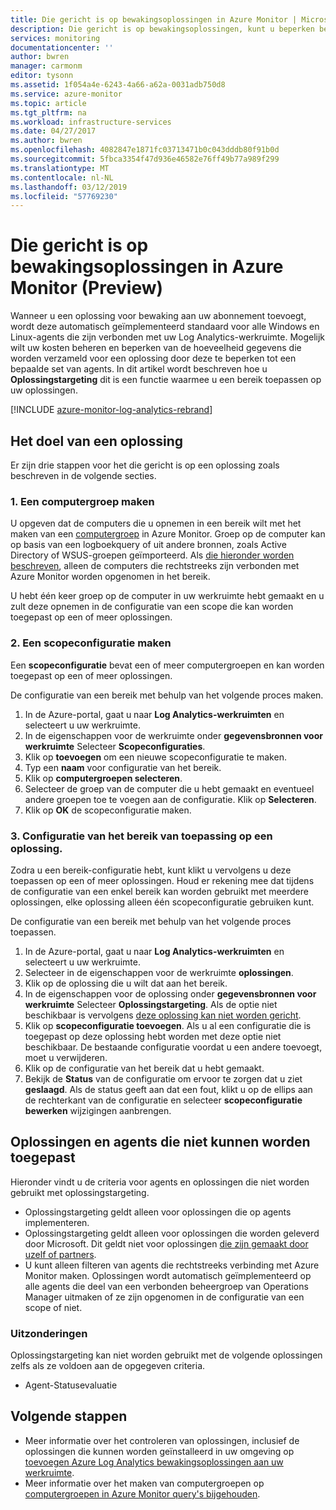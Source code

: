 ```yaml
---
title: Die gericht is op bewakingsoplossingen in Azure Monitor | Microsoft Docs
description: Die gericht is op bewakingsoplossingen, kunt u beperken bewakingsoplossingen aan een specifieke set van agents.  In dit artikel wordt beschreven hoe u een scopeconfiguratie maken en dit toepassen op een oplossing.
services: monitoring
documentationcenter: ''
author: bwren
manager: carmonm
editor: tysonn
ms.assetid: 1f054a4e-6243-4a66-a62a-0031adb750d8
ms.service: azure-monitor
ms.topic: article
ms.tgt_pltfrm: na
ms.workload: infrastructure-services
ms.date: 04/27/2017
ms.author: bwren
ms.openlocfilehash: 4082847e1871fc03713471b0c043dddb80f91b0d
ms.sourcegitcommit: 5fbca3354f47d936e46582e76ff49b77a989f299
ms.translationtype: MT
ms.contentlocale: nl-NL
ms.lasthandoff: 03/12/2019
ms.locfileid: "57769230"
---
```

# <a name="targeting-monitoring-solutions-in-azure-monitor-preview"></a>Die gericht is op bewakingsoplossingen in Azure Monitor (Preview)
Wanneer u een oplossing voor bewaking aan uw abonnement toevoegt, wordt deze automatisch geïmplementeerd standaard voor alle Windows en Linux-agents die zijn verbonden met uw Log Analytics-werkruimte.  Mogelijk wilt uw kosten beheren en beperken van de hoeveelheid gegevens die worden verzameld voor een oplossing door deze te beperken tot een bepaalde set van agents.  In dit artikel wordt beschreven hoe u **Oplossingstargeting** dit is een functie waarmee u een bereik toepassen op uw oplossingen.

[!INCLUDE [azure-monitor-log-analytics-rebrand](../../../includes/azure-monitor-log-analytics-rebrand.md)]

## <a name="how-to-target-a-solution"></a>Het doel van een oplossing
Er zijn drie stappen voor het die gericht is op een oplossing zoals beschreven in de volgende secties. 


### <a name="1-create-a-computer-group"></a>1. Een computergroep maken
U opgeven dat de computers die u opnemen in een bereik wilt met het maken van een [computergroep](../platform/computer-groups.md) in Azure Monitor.  Groep op de computer kan op basis van een logboekquery of uit andere bronnen, zoals Active Directory of WSUS-groepen geïmporteerd. Als [die hieronder worden beschreven](#solutions-and-agents-that-cant-be-targeted), alleen de computers die rechtstreeks zijn verbonden met Azure Monitor worden opgenomen in het bereik.

U hebt één keer groep op de computer in uw werkruimte hebt gemaakt en u zult deze opnemen in de configuratie van een scope die kan worden toegepast op een of meer oplossingen.
 
 
### <a name="2-create-a-scope-configuration"></a>2. Een scopeconfiguratie maken
 Een **scopeconfiguratie** bevat een of meer computergroepen en kan worden toegepast op een of meer oplossingen. 
 
 De configuratie van een bereik met behulp van het volgende proces maken.  

 1. In de Azure-portal, gaat u naar **Log Analytics-werkruimten** en selecteert u uw werkruimte.
 2. In de eigenschappen voor de werkruimte onder **gegevensbronnen voor werkruimte** Selecteer **Scopeconfiguraties**.
 3. Klik op **toevoegen** om een nieuwe scopeconfiguratie te maken.
 4. Typ een **naam** voor configuratie van het bereik.
 5. Klik op **computergroepen selecteren**.
 6. Selecteer de groep van de computer die u hebt gemaakt en eventueel andere groepen toe te voegen aan de configuratie.  Klik op **Selecteren**.  
 6. Klik op **OK** de scopeconfiguratie maken. 


### <a name="3-apply-the-scope-configuration-to-a-solution"></a>3. Configuratie van het bereik van toepassing op een oplossing.
Zodra u een bereik-configuratie hebt, kunt klikt u vervolgens u deze toepassen op een of meer oplossingen.  Houd er rekening mee dat tijdens de configuratie van een enkel bereik kan worden gebruikt met meerdere oplossingen, elke oplossing alleen één scopeconfiguratie gebruiken kunt.

De configuratie van een bereik met behulp van het volgende proces toepassen.  

 1. In de Azure-portal, gaat u naar **Log Analytics-werkruimten** en selecteert u uw werkruimte.
 2. Selecteer in de eigenschappen voor de werkruimte **oplossingen**.
 3. Klik op de oplossing die u wilt dat aan het bereik.
 4. In de eigenschappen voor de oplossing onder **gegevensbronnen voor werkruimte** Selecteer **Oplossingstargeting**.  Als de optie niet beschikbaar is vervolgens [deze oplossing kan niet worden gericht](#solutions-and-agents-that-cant-be-targeted).
 5. Klik op **scopeconfiguratie toevoegen**.  Als u al een configuratie die is toegepast op deze oplossing hebt worden met deze optie niet beschikbaar.  De bestaande configuratie voordat u een andere toevoegt, moet u verwijderen.
 6. Klik op de configuratie van het bereik dat u hebt gemaakt.
 7. Bekijk de **Status** van de configuratie om ervoor te zorgen dat u ziet **geslaagd**.  Als de status geeft aan dat een fout, klikt u op de ellips aan de rechterkant van de configuratie en selecteer **scopeconfiguratie bewerken** wijzigingen aanbrengen.

## <a name="solutions-and-agents-that-cant-be-targeted"></a>Oplossingen en agents die niet kunnen worden toegepast
Hieronder vindt u de criteria voor agents en oplossingen die niet worden gebruikt met oplossingstargeting.

- Oplossingstargeting geldt alleen voor oplossingen die op agents implementeren.
- Oplossingstargeting geldt alleen voor oplossingen die worden geleverd door Microsoft.  Dit geldt niet voor oplossingen [die zijn gemaakt door uzelf of partners](solutions-creating.md).
- U kunt alleen filteren van agents die rechtstreeks verbinding met Azure Monitor maken.  Oplossingen wordt automatisch geïmplementeerd op alle agents die deel van een verbonden beheergroep van Operations Manager uitmaken of ze zijn opgenomen in de configuratie van een scope of niet.

### <a name="exceptions"></a>Uitzonderingen
Oplossingstargeting kan niet worden gebruikt met de volgende oplossingen zelfs als ze voldoen aan de opgegeven criteria.

- Agent-Statusevaluatie

## <a name="next-steps"></a>Volgende stappen
- Meer informatie over het controleren van oplossingen, inclusief de oplossingen die kunnen worden geïnstalleerd in uw omgeving op [toevoegen Azure Log Analytics bewakingsoplossingen aan uw werkruimte](solutions.md).
- Meer informatie over het maken van computergroepen op [computergroepen in Azure Monitor query's bijgehouden](../platform/computer-groups.md).
